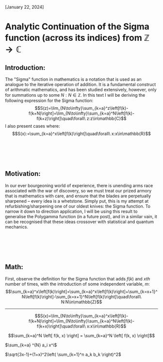 [January 22, 2024]

# Analytic Continuation of the Sigma function (across its indices) from $\mathbb{Z}\rightarrow\mathbb{C}$

## Introduction:

The "Sigma" function in mathematics is a notation that is used as an analogue to the iterative operation of addition.
It is a fundamental construct of arithmatic mathematics, and has been studied extensively, however, only for summations up to some $`N:N\in\mathbb{Z}`$.
In this text I will be deriving the following expression for the Sigma function:
$$S(z)=\lim_{N\to\infty}\sum_{k=a}^z\left[f(k)-f(k+N)\right]=\lim_{N\to\infty}\sum_{k=a}^N\left[f(k)-f(k+z)\right]\quad\forall\ z:z\in\mathbb{C}$$
I also present cases where:
$$S(x):=\sum_{k=a}^x\left[f(k)\right]\quad\forall\ x:x\in\mathbb{R}$$

<br></br>
<br></br>

## Motivation:

In our ever bourgeoning world of experience, there is unending arms race associated with the war of discovery, so we must treat our prized armory that is mathematics with care, and ensure that the blades are perpetually sharpened – every idea is a whetstone. Simply put, this is my attempt at refurbishing/sharpening one of our oldest knives: the Sigma function. To narrow it down to direction application, I will be using this result to generalise the Polygamma function (in a future post), and in a similar vain, it can be recognised that these ideas crossover with statistical and quantum mechanics.

<br></br>
<br></br>

## Math:

First, observe the definition for the Sigma function that adds $f(k)$ and $xth$ number of times, with the introduction of some independent variable, $m$:
$$\sum_{k=a}^x\left[f(k)\right]=\sum_{k=a}^x\left[f(k)\right]+\sum_{k=x+1}^N\left[f(k)\right]-\sum_{k=x+1}^N\left[f(k)\right]\quad\forall\ N:N\in\mathbb{Z}$$


--------------------




$$S(x)=\lim_{N\to\infty}\sum_{k=a}^x\left[f(k)-f(k+N)\right]=\lim_{N\to\infty}\sum_{k=a}^N\left[f(k)-f(k+x)\right]\quad\forall\ x:x\in\mathbb{R}$$


$$\sum_{k=a}^N \left[ f(k, x) \right] = \sum_{k=a}^N \left[ f(k, x) \right]$$

$\sum_{k=a} ^{N} a_i x^i$

$`\sqrt{3x-1}+(1+x)^2\left( \sum_{k=1}^n a_k b_k \right)^2`$
